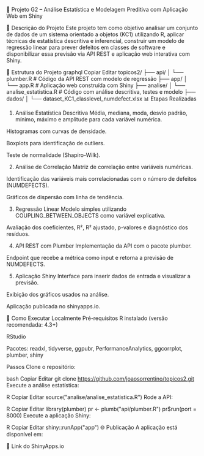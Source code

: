 🧠 Projeto G2 – Análise Estatística e Modelagem Preditiva com Aplicação Web em Shiny

📌 Descrição do Projeto
Este projeto tem como objetivo analisar um conjunto de dados de um sistema orientado a objetos (KC1) utilizando R, aplicar técnicas de estatística descritiva e inferencial, construir um modelo de regressão linear para prever defeitos em classes de software e disponibilizar essa previsão via API REST e aplicação web interativa com Shiny.

📁 Estrutura do Projeto
graphql
Copiar
Editar
topicos2/
├── api/
│   └── plumber.R           # Código da API REST com modelo de regressão
├── app/
│   └── app.R               # Aplicação web construída com Shiny
├── analise/
│   └── analise_estatistica.R  # Código com análise descritiva, testes e modelo
├── dados/
│   └── dataset_KC1_classlevel_numdefect.xlsx
📊 Etapas Realizadas
1. Análise Estatística Descritiva
Média, mediana, moda, desvio padrão, mínimo, máximo e amplitude para cada variável numérica.

Histogramas com curvas de densidade.

Boxplots para identificação de outliers.

Teste de normalidade (Shapiro-Wilk).

2. Análise de Correlação
Matriz de correlação entre variáveis numéricas.

Identificação das variáveis mais correlacionadas com o número de defeitos (NUMDEFECTS).

Gráficos de dispersão com linha de tendência.

3. Regressão Linear
Modelo simples utilizando COUPLING_BETWEEN_OBJECTS como variável explicativa.

Avaliação dos coeficientes, R², R² ajustado, p-valores e diagnóstico dos resíduos.

4. API REST com Plumber
Implementação da API com o pacote plumber.

Endpoint que recebe a métrica como input e retorna a previsão de NUMDEFECTS.

5. Aplicação Shiny
Interface para inserir dados de entrada e visualizar a previsão.

Exibição dos gráficos usados na análise.

Aplicação publicada no shinyapps.io.

🚀 Como Executar Localmente
Pré-requisitos
R instalado (versão recomendada: 4.3+)

RStudio

Pacotes: readxl, tidyverse, ggpubr, PerformanceAnalytics, ggcorrplot, plumber, shiny

Passos
Clone o repositório:

bash
Copiar
Editar
git clone https://github.com/joaosorrentino/topicos2.git
Execute a análise estatística:

R
Copiar
Editar
source("analise/analise_estatistica.R")
Rode a API:

R
Copiar
Editar
library(plumber)
pr <- plumb("api/plumber.R")
pr$run(port = 8000)
Execute a aplicação Shiny:

R
Copiar
Editar
shiny::runApp("app")
🌐 Publicação
A aplicação está disponível em:

🔗 Link do ShinyApps.io
